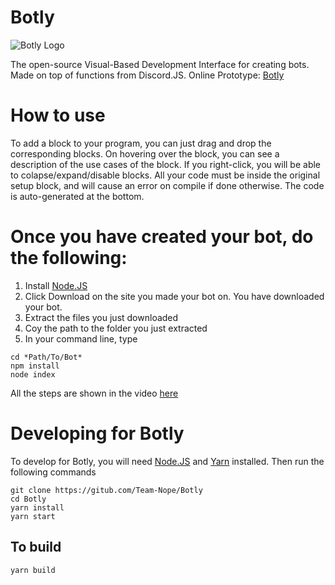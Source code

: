 # Botly
![Botly Logo](https://github.com/Team-Nope/Botly/blob/master/src/images/logo.png)

The open-source Visual-Based Development Interface for creating bots. Made on top of functions from Discord.JS. Online Prototype: [Botly](https://botly-56339.web.app)

# How to use
To add a block to your program, you can just drag and drop the corresponding blocks. On hovering over the block, you can see a description of the use cases of the block. If you right-click, you will be able to colapse/expand/disable blocks. All your code must be inside the original setup block, and will cause an error on compile if done otherwise. The code is auto-generated at the bottom. 

# Once you have created your bot, do the following:
1) Install [Node.JS](https://nodejs.org/en/)
2) Click Download on the site you made your bot on. You have downloaded your bot.
3) Extract the files you just downloaded
4) Coy the path to the folder you just extracted
5) In your command line, type
  ```
  cd *Path/To/Bot*
  npm install
  node index
  ```
  
  All the steps are shown in the video [here](https://www.youtube.com/watch?v=oT4OD2E9IOk)

# Developing for Botly
To develop for Botly, you will need [Node.JS](https://nodejs.org/en/) and [Yarn](https://classic.yarnpkg.com/en/docs/install/) installed.
Then run the following commands
```
git clone https://gitub.com/Team-Nope/Botly
cd Botly
yarn install
yarn start 
```
## To build
```
yarn build
```

